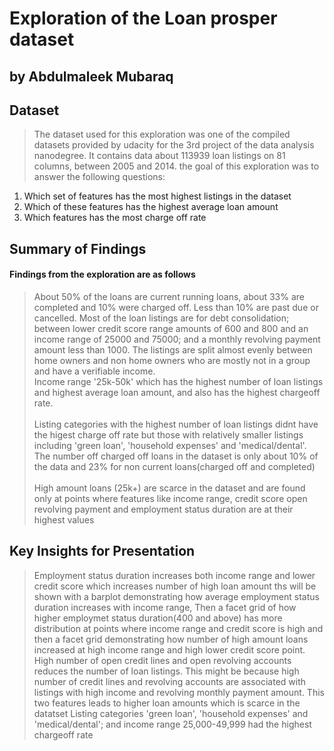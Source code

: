 # Exploration of the Loan prosper dataset
## by Abdulmaleek Mubaraq


## Dataset


> The dataset used for this exploration was one of the compiled datasets provided by udacity for the 3rd project of the data analysis nanodegree. It contains data about 113939 loan listings on 81 columns, between 2005 and 2014. the goal of this exploration was to answer the following questions:

1. Which set of features has the most highest listings in the dataset
2. Which of these features has the highest average loan amount
3. Which features has the most charge off rate

## Summary of Findings


#### Findings from the exploration are as follows
> About 50% of the loans are current running loans, about 33% are completed and 10% were charged off. Less than 10% are past due or cancelled. Most of the loan listings are for debt consolidation; between lower credit score range amounts of 600 and 800 and an income range of 25000 and 75000; and a monthly revolving payment amount less than 1000. The listings are split almost evenly between home owners and non home owners who are mostly not in a group and have a verifiable income.<br>
Income range '25k-50k' which has the highest number of loan listings and highest average loan amount, and also has the highest chargeoff rate.<br><br>
Listing categories with the highest number of loan listings didnt have the higest charge off rate but those with relatively smaller listings including 'green loan', 'household expenses' and 'medical/dental'. The number off charged off loans in the dataset is only about 10% of the data and 23% for non current loans(charged off and completed)<br><br>
High amount loans (25k+) are scarce in the dataset and are found only at points where features like income range, credit score open revolving payment and employment status duration are at their highest values

## Key Insights for Presentation

> Employment status duration increases both income range and lower credit score which increases number of high loan amount
ths will be shown with a barplot demonstrating how average employment status duration increases with income range, Then a facet grid of how higher employmet status duration(400 and above) has more distribution at points where income range and credit score is high and then  a facet grid demonstrating how number of high amount loans increased at high income range and high lower credit score point.
>  High number of open credit lines and open revolving accounts reduces the number of loan listings. This might be because high number of credit lines and revolving accounts are associated with listings with high income and revolving monthly payment amount. This two features leads to higher loan amounts which is scarce in the datatset
> Listing categories 'green loan', 'household expenses' and 'medical/dental'; and  income range 25,000-49,999  had the highest chargeoff rate



